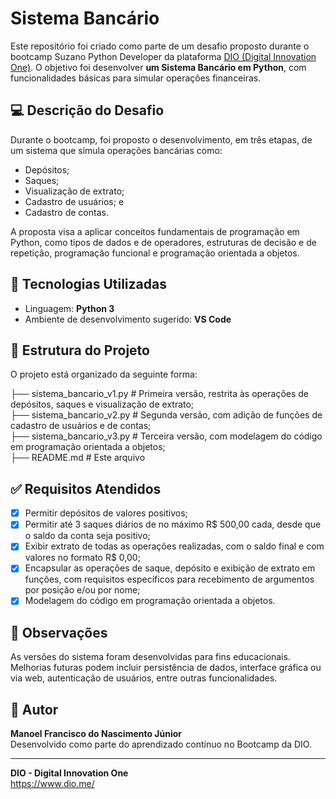 # Sistema Bancário

Este repositório foi criado como parte de um desafio proposto durante o bootcamp Suzano Python Developer da plataforma [DIO (Digital Innovation One)](https://www.dio.me/). O objetivo foi desenvolver **um Sistema Bancário em Python**, com funcionalidades básicas para simular operações financeiras.

## 💻 Descrição do Desafio

Durante o bootcamp, foi proposto o desenvolvimento, em três etapas, de um sistema que simula operações bancárias como:

- Depósitos;
- Saques;
- Visualização de extrato;
- Cadastro de usuários; e
- Cadastro de contas.

A proposta visa a aplicar conceitos fundamentais de programação em Python, como tipos de dados e de operadores, estruturas de decisão e de repetição, programação funcional e programação orientada a objetos.

## 🚀 Tecnologias Utilizadas

- Linguagem: **Python 3**
- Ambiente de desenvolvimento sugerido: **VS Code**

## 📁 Estrutura do Projeto

O projeto está organizado da seguinte forma:

├── sistema_bancario_v1.py # Primeira versão, restrita às operações de depósitos, saques e visualização de extrato;  
├── sistema_bancario_v2.py # Segunda versão, com adição de funções de cadastro de usuários e de contas;  
├── sistema_bancario_v3.py # Terceira versão, com modelagem do código em programação orientada a objetos;  
├── README.md # Este arquivo

## ✅ Requisitos Atendidos

- [x] Permitir depósitos de valores positivos;
- [x] Permitir até 3 saques diários de no máximo R$ 500,00 cada, desde que o saldo da conta seja positivo;
- [x] Exibir extrato de todas as operações realizadas, com o saldo final e com valores no formato R$ 0,00;
- [x] Encapsular as operações de saque, depósito e exibição de extrato em funções, com requisitos específicos para recebimento de argumentos por posição e/ou por nome;
- [x] Modelagem do código em programação orientada a objetos.

## 📌 Observações

As versões do sistema foram desenvolvidas para fins educacionais. Melhorias futuras podem incluir persistência de dados, interface gráfica ou via web, autenticação de usuários, entre outras funcionalidades.

## 🧠 Autor

**Manoel Francisco do Nascimento Júnior**  
Desenvolvido como parte do aprendizado contínuo no Bootcamp da DIO.

---

**DIO - Digital Innovation One**  
https://www.dio.me/

